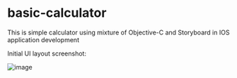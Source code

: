 # basic-calculator
This is simple calculator using mixture of Objective-C and Storyboard in IOS application development


Initial UI layout screenshot:

![image](https://github.com/fev1n/basic-calculator/assets/132969492/19ffee43-7ecd-4b72-8870-538c0bc65d07)
